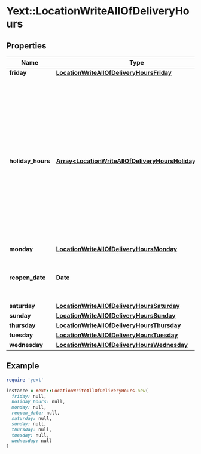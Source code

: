 # Yext::LocationWriteAllOfDeliveryHours

## Properties

| Name | Type | Description | Notes |
| ---- | ---- | ----------- | ----- |
| **friday** | [**LocationWriteAllOfDeliveryHoursFriday**](LocationWriteAllOfDeliveryHoursFriday.md) |  | [optional] |
| **holiday_hours** | [**Array&lt;LocationWriteAllOfDeliveryHoursHolidayHours&gt;**](LocationWriteAllOfDeliveryHoursHolidayHours.md) |  **NOTE:** The list of Holiday Hours that you send us must be comprehensive. For example, if you send us a list of Holiday Hours that does not include Holiday Hours that you sent in your last update, Yext considers the missing Holiday Hours to be deleted, and we remove them.   Array must be ordered.  | [optional] |
| **monday** | [**LocationWriteAllOfDeliveryHoursMonday**](LocationWriteAllOfDeliveryHoursMonday.md) |  | [optional] |
| **reopen_date** | **Date** |  Date must be on or after 1970-01-01 Date must be before or on 2038-01-01 | [optional] |
| **saturday** | [**LocationWriteAllOfDeliveryHoursSaturday**](LocationWriteAllOfDeliveryHoursSaturday.md) |  | [optional] |
| **sunday** | [**LocationWriteAllOfDeliveryHoursSunday**](LocationWriteAllOfDeliveryHoursSunday.md) |  | [optional] |
| **thursday** | [**LocationWriteAllOfDeliveryHoursThursday**](LocationWriteAllOfDeliveryHoursThursday.md) |  | [optional] |
| **tuesday** | [**LocationWriteAllOfDeliveryHoursTuesday**](LocationWriteAllOfDeliveryHoursTuesday.md) |  | [optional] |
| **wednesday** | [**LocationWriteAllOfDeliveryHoursWednesday**](LocationWriteAllOfDeliveryHoursWednesday.md) |  | [optional] |

## Example

```ruby
require 'yext'

instance = Yext::LocationWriteAllOfDeliveryHours.new(
  friday: null,
  holiday_hours: null,
  monday: null,
  reopen_date: null,
  saturday: null,
  sunday: null,
  thursday: null,
  tuesday: null,
  wednesday: null
)
```

